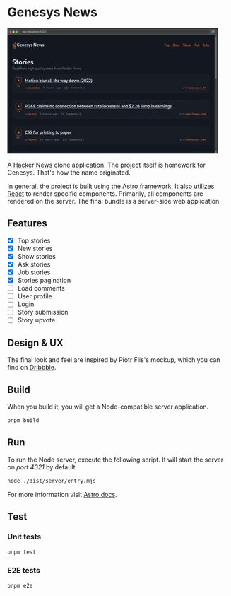 # Genesys News

![Screenshot](index.jpg)

A [Hacker News](https://news.ycombinator.com/) clone application. The project itself is homework for Genesys. That's how the name originated.

In general, the project is built using the [Astro framework](https://astro.build/). It also utilizes [React](https://react.dev/) to render specific components. Primarily, all components are rendered on the server. The final bundle is a server-side web application.
## Features

- [x] Top stories
- [x] New stories
- [x] Show stories
- [x] Ask stories
- [x] Job stories
- [x] Stories pagination
- [ ] Load comments
- [ ] User profile
- [ ] Login
- [ ] Story submission
- [ ] Story upvote
## Design & UX
The final look and feel are inspired by Piotr Flis's mockup, which you can find on [Dribbble](https://dribbble.com/shots/16463045--Hacker-News-redesign).

## Build
When you build it, you will get a Node-compatible server application.

```sh
pnpm build
```
## Run
To run the Node server, execute the following script. It will start the server on _port 4321_ by default.
```sh
node ./dist/server/entry.mjs
```
For more information visit [Astro docs](https://docs.astro.build/en/guides/integrations-guide/node/).
## Test
### Unit tests
```sh
pnpm test
```
### E2E tests
```sh
pnpm e2e
```
